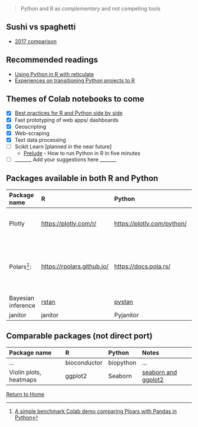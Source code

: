 
> Python and R as *complementary* and not competing tools

## Sushi vs spaghetti 
- [2017 comparison](https://www.airitilibrary.com/Article/Detail/16838602-201707-201711160005-201711160005-355-371)


## Recommended readings

- [Using Python in R with reticulate](https://cran.r-project.org/web/packages/reticulate/vignettes/python_primer.html)
- [Experiences on transitioning Python projects to R](https://towardsdatascience.com/the-starter-guide-for-transitioning-your-python-projects-to-r-8de4122b04ad)

## Themes of Colab notebooks to come

- [x] [Best practices for R and Python side by side](https://docs.google.com/presentation/d/1Tc6bMM7UWm92aahi-pleJUBNRh_fDl_D7jgNZbErbY4/)
- [x] Fast prototyping of web apps/ dashboards
- [x] Geoscripting
- [x] Web-scraping
- [x] Text data processing
- [ ] Scikit Learn [planned in the near future]
    - [Prelude](https://www.r-bloggers.com/2020/04/how-to-run-pythons-scikit-learn-in-r-in-5-minutes/) - How to run Python in R in five minutes
- [ ] _______ Add your suggestions here _______
 
## Packages available in both R and Python

| Package name | R | Python | Notes |
| :-- | :-- | :-- | :-- |
| Plotly | https://plotly.com/r/ | https://plotly.com/python/ | [side-by-side guide](https://datascientyst.com/pandas-vs-r-cheat-sheet/) |
| Polars[^1]: | https://rpolars.github.io/ | https://docs.pola.rs/ | [side-by-side guide](https://robertmitchellv.com/blog/2022-07-r-python-side-by-side/r-python-side-by-side.html), [Polars vs Pandas](https://blog.jetbrains.com/dataspell/2023/08/polars-vs-pandas-what-s-the-difference/) |
| Bayesian inference | [rstan](https://cran.r-project.org/web/packages/rstan/vignettes/rstan.html) |  [pystan](https://pystan.readthedocs.io/) | ... |
| janitor | janitor | Pyjanitor |

[^1]:[A simple benchmark Colab demo comparing Ploars with Pandas in Python](https://colab.research.google.com/drive/1N8Z7a1ULXpHV7qqZZ-lLmQ1cHjnkJ7XW)



## Comparable packages (not direct port) 

| Package name | R | Python | Notes |
| :-- | :-- | :-- | :-- |
| ... | bioconductor | biopython | ... |
| Violin plots, heatmaps  | ggplot2 | Seaborn | [seaborn and ggplot2](https://medium.com/@oneymavenessa/an-alliance-python-and-r-seaborn-and-ggplot2-233864b77bc4)|


[Return to Home](https://bccdc-dsi.github.io/Python-Git-workshop/)
